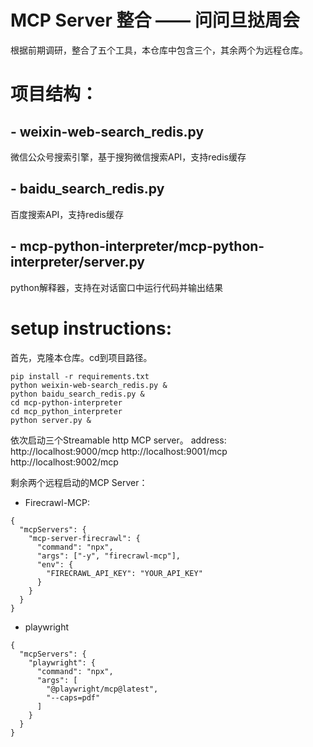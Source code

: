 # MCP Server 整合 —— 问问旦挞周会
根据前期调研，整合了五个工具，本仓库中包含三个，其余两个为远程仓库。
# 项目结构：
## - weixin-web-search_redis.py
微信公众号搜索引擎，基于搜狗微信搜索API，支持redis缓存
## - baidu_search_redis.py
百度搜索API，支持redis缓存
## - mcp-python-interpreter/mcp-python-interpreter/server.py
python解释器，支持在对话窗口中运行代码并输出结果

# setup instructions:
首先，克隆本仓库。cd到项目路径。
```
pip install -r requirements.txt
python weixin-web-search_redis.py &
python baidu_search_redis.py &
cd mcp-python-interpreter
cd mcp_python_interpreter
python server.py &
```
依次启动三个Streamable http MCP server。
address:
http://localhost:9000/mcp
http://localhost:9001/mcp
http://localhost:9002/mcp

剩余两个远程启动的MCP Server：
- Firecrawl-MCP:
```
{
  "mcpServers": {
    "mcp-server-firecrawl": {
      "command": "npx",
      "args": ["-y", "firecrawl-mcp"],
      "env": {
        "FIRECRAWL_API_KEY": "YOUR_API_KEY"
      }
    }
  }
}
```
- playwright
```
{
  "mcpServers": {
    "playwright": {
      "command": "npx",
      "args": [
        "@playwright/mcp@latest",
        "--caps=pdf"
      ]
    }
  }
}
```
  
